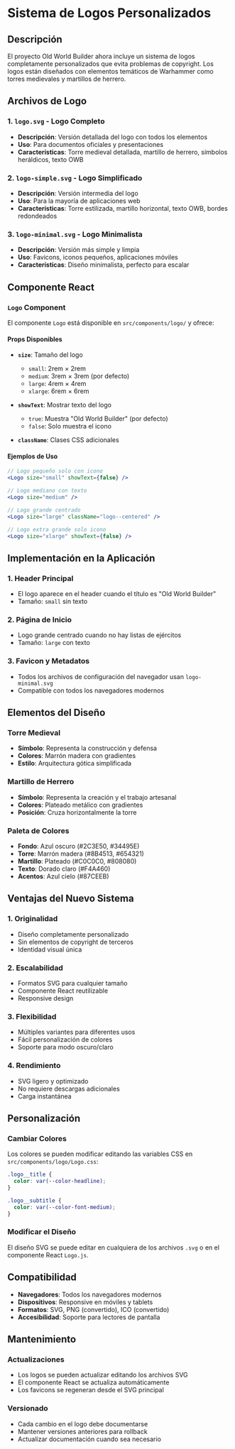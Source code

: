 # Sistema de Logos Personalizados

## Descripción

El proyecto Old World Builder ahora incluye un sistema de logos completamente personalizados que evita problemas de copyright. Los logos están diseñados con elementos temáticos de Warhammer como torres medievales y martillos de herrero.

## Archivos de Logo

### 1. `logo.svg` - Logo Completo
- **Descripción**: Versión detallada del logo con todos los elementos
- **Uso**: Para documentos oficiales y presentaciones
- **Características**: Torre medieval detallada, martillo de herrero, símbolos heráldicos, texto OWB

### 2. `logo-simple.svg` - Logo Simplificado
- **Descripción**: Versión intermedia del logo
- **Uso**: Para la mayoría de aplicaciones web
- **Características**: Torre estilizada, martillo horizontal, texto OWB, bordes redondeados

### 3. `logo-minimal.svg` - Logo Minimalista
- **Descripción**: Versión más simple y limpia
- **Uso**: Favicons, iconos pequeños, aplicaciones móviles
- **Características**: Diseño minimalista, perfecto para escalar

## Componente React

### `Logo` Component

El componente `Logo` está disponible en `src/components/logo/` y ofrece:

#### Props Disponibles

- **`size`**: Tamaño del logo
  - `small`: 2rem × 2rem
  - `medium`: 3rem × 3rem (por defecto)
  - `large`: 4rem × 4rem
  - `xlarge`: 6rem × 6rem

- **`showText`**: Mostrar texto del logo
  - `true`: Muestra "Old World Builder" (por defecto)
  - `false`: Solo muestra el icono

- **`className`**: Clases CSS adicionales

#### Ejemplos de Uso

```jsx
// Logo pequeño solo con icono
<Logo size="small" showText={false} />

// Logo mediano con texto
<Logo size="medium" />

// Logo grande centrado
<Logo size="large" className="logo--centered" />

// Logo extra grande solo icono
<Logo size="xlarge" showText={false} />
```

## Implementación en la Aplicación

### 1. Header Principal
- El logo aparece en el header cuando el título es "Old World Builder"
- Tamaño: `small` sin texto

### 2. Página de Inicio
- Logo grande centrado cuando no hay listas de ejércitos
- Tamaño: `large` con texto

### 3. Favicon y Metadatos
- Todos los archivos de configuración del navegador usan `logo-minimal.svg`
- Compatible con todos los navegadores modernos

## Elementos del Diseño

### Torre Medieval
- **Símbolo**: Representa la construcción y defensa
- **Colores**: Marrón madera con gradientes
- **Estilo**: Arquitectura gótica simplificada

### Martillo de Herrero
- **Símbolo**: Representa la creación y el trabajo artesanal
- **Colores**: Plateado metálico con gradientes
- **Posición**: Cruza horizontalmente la torre

### Paleta de Colores
- **Fondo**: Azul oscuro (#2C3E50, #34495E)
- **Torre**: Marrón madera (#8B4513, #654321)
- **Martillo**: Plateado (#C0C0C0, #808080)
- **Texto**: Dorado claro (#F4A460)
- **Acentos**: Azul cielo (#87CEEB)

## Ventajas del Nuevo Sistema

### 1. Originalidad
- Diseño completamente personalizado
- Sin elementos de copyright de terceros
- Identidad visual única

### 2. Escalabilidad
- Formatos SVG para cualquier tamaño
- Componente React reutilizable
- Responsive design

### 3. Flexibilidad
- Múltiples variantes para diferentes usos
- Fácil personalización de colores
- Soporte para modo oscuro/claro

### 4. Rendimiento
- SVG ligero y optimizado
- No requiere descargas adicionales
- Carga instantánea

## Personalización

### Cambiar Colores
Los colores se pueden modificar editando las variables CSS en `src/components/logo/Logo.css`:

```css
.logo__title {
  color: var(--color-headline);
}

.logo__subtitle {
  color: var(--color-font-medium);
}
```

### Modificar el Diseño
El diseño SVG se puede editar en cualquiera de los archivos `.svg` o en el componente React `Logo.js`.

## Compatibilidad

- **Navegadores**: Todos los navegadores modernos
- **Dispositivos**: Responsive en móviles y tablets
- **Formatos**: SVG, PNG (convertido), ICO (convertido)
- **Accesibilidad**: Soporte para lectores de pantalla

## Mantenimiento

### Actualizaciones
- Los logos se pueden actualizar editando los archivos SVG
- El componente React se actualiza automáticamente
- Los favicons se regeneran desde el SVG principal

### Versionado
- Cada cambio en el logo debe documentarse
- Mantener versiones anteriores para rollback
- Actualizar documentación cuando sea necesario
